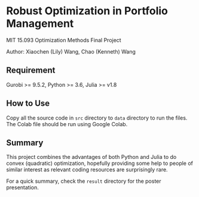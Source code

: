 # Robust Optimization in Portfolio Management
MIT 15.093 Optimization Methods Final Project

Author: Xiaochen (Lily) Wang, Chao (Kenneth) Wang

## Requirement
Gurobi >= 9.5.2, Python >= 3.6, Julia >= v1.8

## How to Use
Copy all the source code in `src` directory to `data` directory to run the files. The Colab file should be run using Google Colab.

## Summary
This project combines the advantages of both Python and Julia to do convex (quadratic) optimization, hopefully providing some help to people of similar interest as relevant coding resources are surprisingly rare.

For a quick summary, check the `result` directory for the poster presentation.
